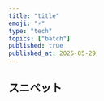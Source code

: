 ```yaml
---
title: "title"
emoji: "⚡"
type: "tech"
topics: ["batch"]
published: true
published_at: 2025-05-29
---
```


## スニペット

```batch
```
